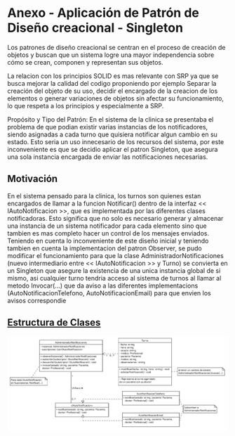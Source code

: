 # Anexo - Aplicación de Patrón de Diseño creacional - Singleton
Los patrones de diseño creacional se centran en el proceso de creación de objetos y buscan que un sistema logre una mayor independencia sobre cómo se crean, componen y representan sus objetos.

La relacion con los principios SOLID es mas relevante con SRP ya que se busca
mejorar la calidad del codigo proponiendo por ejemplo Separar la creación del objeto de su uso, decidir el encargado de la creacion de los elementos o generar variaciones de objetos sin afectar su funcionamiento, lo que respeta a los principios y especialmente a SRP.

Propósito y Tipo del Patrón: En el sistema de la clinica se presentaba el problema de que podian existir varias instancias de los notificadores, siendo asignadas a cada turno que quisiera notificar algun cambio en su estado. 
Esto seria un uso innecesario de los recursos del sistema, por este inconveniente es que se decidio aplicar el patron Singleton, que asegura una sola instancia
encargada de enviar las notificaciones necesarias.

## Motivación
En el sistema pensado para la clinica, los turnos son quienes estan encargados de llamar a la funcion Notificar()
dentro de la interfaz << IAutoNotificacion >>, que es implementada por las diferentes clases notificadoras.
Esto significa que no solo es necesario generar y almacenar una instancia de un sistema notificador para cada elemento
sino que tambien es mas completo hacer un control de los mensajes enviados.
Teniendo en cuenta lo inconveniente de este diseño inicial y teniendo tambien en cuenta la implementacion del patron Observer,
se pudo modificar el funcionamiento para que la clase AdministradorNotificaciones (nuevo intermediario entre << IAutoNotificacion >> y Turno)
se convierta en un Singleton que asegure la existencia de una unica instancia global de si mismo, asi cualquier turno tendria acceso
al sistema de turnos al llamar al metodo Invocar(...) que da aviso a las diferentes implementacions (AutoNotificacionTelefono, AutoNotificacionEmail)
para que envien los avisos correspondie 

## [Estructura de Clases](https://drive.google.com/file/d/16R942-iA83ngog1jRjcWcWFVsQ_DDwDo/view?usp=drive_link)

![Diagrama de patron de diseño Singleton](../Imagenes/NotificacionObserverYSingleton.jpeg)
